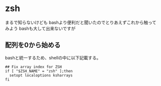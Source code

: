 # zsh

まるで知らないけども
bashより便利だと聞いたのでとりあえずこれから触ってみよう
bashも大して出来ないですが

## 配列を0から始める

bashと統一するため、shellの中に以下記載する。

```
## Fix array index for ZSH
if [ "$ZSH_NAME" = "zsh" ];then
  setopt localoptions ksharrays
fi
```